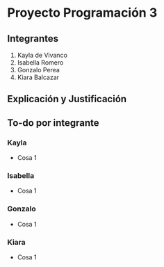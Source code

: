 # Proyecto Programación 3

## Integrantes
1. Kayla de Vivanco
2. Isabella Romero
3. Gonzalo Perea
4. Kiara Balcazar

## Explicación y Justificación

## To-do por integrante

### Kayla

- Cosa 1

### Isabella

- Cosa 1

### Gonzalo

- Cosa 1

### Kiara

- Cosa 1

